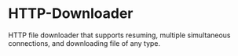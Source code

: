 # HTTP-Downloader
HTTP file downloader that supports resuming, multiple simultaneous connections, and downloading file of any type.
